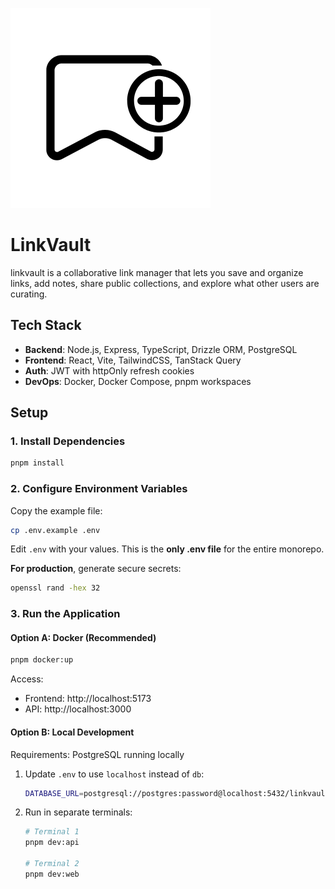![linkvault Logo](./assets/linkvault.png)
# LinkVault

linkvault is a collaborative link manager that lets you save and organize links, add notes, share public collections, and explore what other users are curating.

## Tech Stack

- **Backend**: Node.js, Express, TypeScript, Drizzle ORM, PostgreSQL
- **Frontend**: React, Vite, TailwindCSS, TanStack Query
- **Auth**: JWT with httpOnly refresh cookies
- **DevOps**: Docker, Docker Compose, pnpm workspaces

## Setup

### 1. Install Dependencies

```bash
pnpm install
```

### 2. Configure Environment Variables

Copy the example file:

```bash
cp .env.example .env
```

Edit `.env` with your values. This is the **only .env file** for the entire monorepo.

**For production**, generate secure secrets:
```bash
openssl rand -hex 32
```

### 3. Run the Application

#### Option A: Docker (Recommended)

```bash
pnpm docker:up
```

Access:
- Frontend: http://localhost:5173
- API: http://localhost:3000


#### Option B: Local Development

Requirements: PostgreSQL running locally

1. Update `.env` to use `localhost` instead of `db`:
   ```bash
   DATABASE_URL=postgresql://postgres:password@localhost:5432/linkvaultdb
   ```

2. Run in separate terminals:
   ```bash
   # Terminal 1
   pnpm dev:api

   # Terminal 2
   pnpm dev:web
   ```
